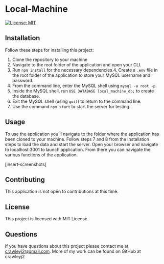 # Local-Machine

 [![License: MIT](https://img.shields.io/badge/License-MIT-blue.svg)](https://opensource.org/licenses/MIT)

 ## Installation

 Follow these steps for installing this project:
 
 1. Clone the repository to your machine
 2. Navigate to the root folder of the application and open your CLI.
 3. Run `npm install` for the necessary dependencies.4. Create a `.env` file in the root folder of the application to store your MySQL username and password.
 5. From the command line, enter the MySQL shell using `mysql -u root -p`.
 6. Inside the MySQL shell, run `USE DATABASE local_machine_db;` to create the database.
 7. Exit the MySQL shell (using `quit`) to return to the command line.
 8. Use the command `npm start` to start the server for testing.

 ## Usage

 To use the application you'll navigate to the folder where the application has been cloned to your machine. Follow steps 7 and 8 from the Installation steps to load the data and start the server. Open your browser and navigate to localhost:3001 to launch application. From there you can navigate the various functions of the application.

 [insert-screenshots]

 ## Contributing

 This application is not open to contributions at this time.

 ## License

 This project is licensed with MIT License.

 ## Questions

 If you have questions about this project please contact me at crawleyj2@gmail.com. More of my work can be found on GitHub at crawleyj2
